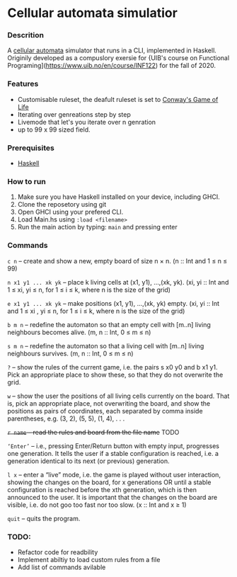 # Cellular automata simulatior 


### Descrition
A [cellular automata](https://en.wikipedia.org/wiki/Cellular_automaton) simulator that runs in a CLI, implemented in Haskell.
Originily developed as a compuslory exersie for {UIB's course on Functional Programing](https://www.uib.no/en/course/INF122) for the fall of 2020.


### Features
- Customisable ruleset, the deafult ruleset is set to [Conway's Game of Life](https://en.wikipedia.org/wiki/Conway%27s_Game_of_Life)
- Iterating over genreations step by step
- Livemode that let's you iterate over n genration
- up to 99 x 99 sized field.


### Prerequisites
- [Haskell](https://www.haskell.org/downloads/)


### How to run
1. Make sure you have Haskell installed on your device, including GHCI.
2. Clone the reposetory using git
3. Open GHCI using your prefered CLI.
4. Load Main.hs using ```:load <filename>```
5. Run the main action by typing: ```main``` and pressing enter


### Commands
`c n` – create and show a new, empty board of size n × n.
(n :: Int and 1 ≤ n ≤ 99)

`n x1 y1 ... xk yk` – place k living cells at (x1, y1), ...,(xk, yk).
(xi, yi :: Int and 1 ≤ xi, yi ≤ n, for 1 ≤ i ≤ k, where n is the size of the grid)

`e x1 y1 ... xk yk` – make positions (x1, y1), ...,(xk, yk) empty.
(xi, yi :: Int and 1 ≤ xi , yi ≤ n, for 1 ≤ i ≤ k, where n is the size of the grid)

`b m n` – redefine the automaton so that an empty cell with [m..n] living neighbours becomes alive.
(m, n :: Int, 0 ≤ m ≤ n)

`s m n` – redefine the automaton so that a living cell with [m..n] living neighbours survives.
(m, n :: Int, 0 ≤ m ≤ n)

`?` – show the rules of the current game, i.e. the pairs s x0 y0 and b x1 y1. Pick an appropriate
place to show these, so that they do not overwrite the grid.

`w` – show the user the positions of all living cells currently on the board. That is, pick an appropriate place, not overwriting the board, and show the positions as pairs of coordinates, each separated by comma inside parentheses, e.g. (3, 2), (5, 5), (1, 4), . . .

~~`r name` – read the rules and board from the file name~~ TODO

`‘Enter’` – i.e., pressing Enter/Return button with empty input, progresses one generation. It tells
the user if a stable configuration is reached, i.e. a generation identical to its next (or previous)
generation.

`l x` – enter a “live” mode, i.e. the game is played without user interaction, showing the changes
on the board, for x generations OR until a stable configuration is reached before the xth
generation, which is then announced to the user. It is important that the changes on the
board are visible, i.e. do not goo too fast nor too slow.
(x :: Int and x ≥ 1)

`quit` – quits the program.


### TODO:
- Refactor code for readbility
- Implement abiltiy to load custom rules from a file
- Add list of commands avilable
